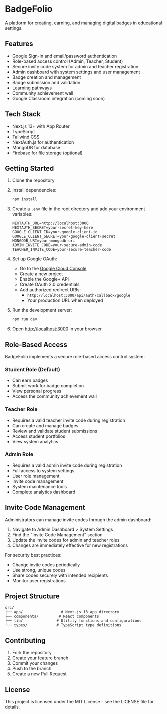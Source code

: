 # BadgeFolio

A platform for creating, earning, and managing digital badges in educational settings.

## Features

- Google Sign-in and email/password authentication
- Role-based access control (Admin, Teacher, Student)
- Secure invite code system for admin and teacher registration
- Admin dashboard with system settings and user management
- Badge creation and management
- Badge submission and validation
- Learning pathways
- Community achievement wall
- Google Classroom integration (coming soon)

## Tech Stack

- Next.js 13+ with App Router
- TypeScript
- Tailwind CSS
- NextAuth.js for authentication
- MongoDB for database
- Firebase for file storage (optional)

## Getting Started

1. Clone the repository
2. Install dependencies:
   ```bash
   npm install
   ```

3. Create a `.env` file in the root directory and add your environment variables:
   ```
   NEXTAUTH_URL=http://localhost:3000
   NEXTAUTH_SECRET=your-secret-key-here
   GOOGLE_CLIENT_ID=your-google-client-id
   GOOGLE_CLIENT_SECRET=your-google-client-secret
   MONGODB_URI=your-mongodb-uri
   ADMIN_INVITE_CODE=your-secure-admin-code
   TEACHER_INVITE_CODE=your-secure-teacher-code
   ```

4. Set up Google OAuth:
   - Go to the [Google Cloud Console](https://console.cloud.google.com)
   - Create a new project
   - Enable the Google+ API
   - Create OAuth 2.0 credentials
   - Add authorized redirect URIs:
     - `http://localhost:3000/api/auth/callback/google`
     - Your production URL when deployed

5. Run the development server:
   ```bash
   npm run dev
   ```

6. Open [http://localhost:3000](http://localhost:3000) in your browser

## Role-Based Access

BadgeFolio implements a secure role-based access control system:

### Student Role (Default)
- Can earn badges
- Submit work for badge completion
- View personal progress
- Access the community achievement wall

### Teacher Role
- Requires a valid teacher invite code during registration
- Can create and manage badges
- Review and validate student submissions
- Access student portfolios
- View system analytics

### Admin Role
- Requires a valid admin invite code during registration
- Full access to system settings
- User role management
- Invite code management
- System maintenance tools
- Complete analytics dashboard

## Invite Code Management

Administrators can manage invite codes through the admin dashboard:

1. Navigate to Admin Dashboard > System Settings
2. Find the "Invite Code Management" section
3. Update the invite codes for admin and teacher roles
4. Changes are immediately effective for new registrations

For security best practices:
- Change invite codes periodically
- Use strong, unique codes
- Share codes securely with intended recipients
- Monitor user registrations

## Project Structure

```
src/
├── app/                 # Next.js 13 app directory
├── components/         # React components
├── lib/               # Utility functions and configurations
└── types/             # TypeScript type definitions
```

## Contributing

1. Fork the repository
2. Create your feature branch
3. Commit your changes
4. Push to the branch
5. Create a new Pull Request

## License

This project is licensed under the MIT License - see the LICENSE file for details. 